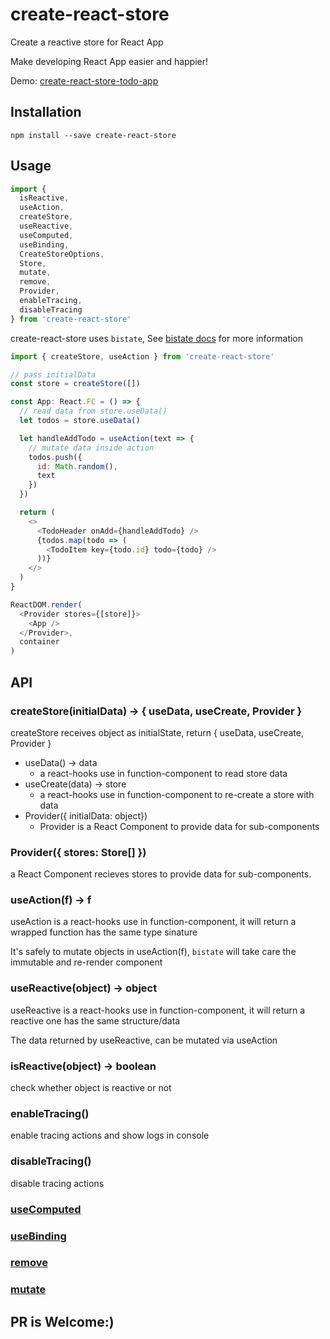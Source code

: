 # create-react-store

Create a reactive store for React App

Make developing React App easier and happier!

Demo: [create-react-store-todo-app](https://github.com/Lucifier129/create-react-store-todo-app)

## Installation

```shell
npm install --save create-react-store
```

## Usage

```javascript
import {
  isReactive,
  useAction,
  createStore,
  useReactive,
  useComputed,
  useBinding,
  CreateStoreOptions,
  Store,
  mutate,
  remove,
  Provider,
  enableTracing,
  disableTracing
} from 'create-react-store'
```

create-react-store uses `bistate`, See [bistate docs](https://github.com/Lucifier129/bistate#caveats) for more information

```javascript
import { createStore, useAction } from 'create-react-store'

// pass initialData
const store = createStore([])

const App: React.FC = () => {
  // read data from store.useData()
  let todos = store.useData()

  let handleAddTodo = useAction(text => {
    // mutate data inside action
    todos.push({
      id: Math.random(),
      text
    })
  })

  return (
    <>
      <TodoHeader onAdd={handleAddTodo} />
      {todos.map(todo => (
        <TodoItem key={todo.id} todo={todo} />
      ))}
    </>
  )
}

ReactDOM.render(
  <Provider stores={[store]}>
    <App />
  </Provider>,
  container
)
```

## API

### createStore(initialData) -> { useData, useCreate, Provider }

createStore receives object as initialState, return { useData, useCreate, Provider }

- useData() -> data
  - a react-hooks use in function-component to read store data
- useCreate(data) -> store
  - a react-hooks use in function-component to re-create a store with data
- Provider({ initialData: object}) 
  - Provider is a React Component to provide data for sub-components

### Provider({ stores: Store[] })

a React Component recieves stores to provide data for sub-components.

### useAction(f) -> f

useAction is a react-hooks use in function-component, it will return a wrapped function has the same type sinature

It's safely to mutate objects in useAction(f), `bistate` will take care the immutable and re-render component

### useReactive(object) -> object

useReactive is a react-hooks use in function-component, it will return a reactive one has the same structure/data

The data returned by useReactive, can be mutated via useAction

### isReactive(object) -> boolean

check whether object is reactive or not

### enableTracing()

enable tracing actions and show logs in console

### disableTracing()

disable tracing actions

### [useComputed](https://github.com/Lucifier129/bistate#usecomputedobj-deps---obj)

### [useBinding](https://github.com/Lucifier129/bistate#usebindingbistate---obj)

### [remove](https://github.com/Lucifier129/bistate#removebistate---void)

### [mutate](https://github.com/Lucifier129/bistate#mutatef---value_returned_by_f)

## PR is Welcome:)
